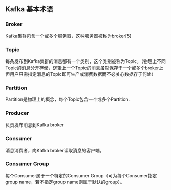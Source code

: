 ## Kafka 基本术语
### Broker
Kafka集群包含一个或多个服务器，这种服务器被称为broker[5] 
### Topic
每条发布到Kafka集群的消息都有一个类别，这个类别被称为Topic。（物理上不同Topic的消息分开存储，逻辑上一个Topic的消息虽然保存于一个或多个broker上但用户只需指定消息的Topic即可生产或消费数据而不必关心数据存于何处）
### Partition
Partition是物理上的概念，每个Topic包含一个或多个Partition.
### Producer
负责发布消息到Kafka broker
### Consumer
消息消费者，向Kafka broker读取消息的客户端。
### Consumer Group
每个Consumer属于一个特定的Consumer Group（可为每个Consumer指定group name，若不指定group name则属于默认的group）。